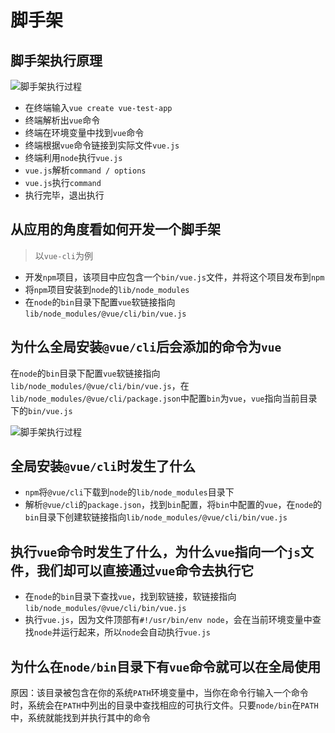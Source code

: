 # 脚手架

## 脚手架执行原理

![脚手架执行过程](/cli/1.png "脚手架执行过程")

- 在终端输入`vue create vue-test-app`
- 终端解析出`vue`命令
- 终端在环境变量中找到`vue`命令
- 终端根据`vue`命令链接到实际文件`vue.js`
- 终端利用`node`执行`vue.js`
- `vue.js`解析`command / options`
- `vue.js`执行`command`
- 执行完毕，退出执行

## 从应用的角度看如何开发一个脚手架

> 以`vue-cli`为例

- 开发`npm`项目，该项目中应包含一个`bin/vue.js`文件，并将这个项目发布到`npm`
- 将`npm`项目安装到`node`的`lib/node_modules`
- 在`node`的`bin`目录下配置`vue`软链接指向`lib/node_modules/@vue/cli/bin/vue.js`

## 为什么全局安装`@vue/cli`后会添加的命令为`vue`

在`node`的`bin`目录下配置`vue`软链接指向`lib/node_modules/@vue/cli/bin/vue.js`，在`lib/node_modules/@vue/cli/package.json`中配置`bin`为`vue`，`vue`指向当前目录下的`bin/vue.js`

![脚手架执行过程](/cli/2.png "脚手架执行过程")

## 全局安装`@vue/cli`时发生了什么

- `npm`将`@vue/cli`下载到`node`的`lib/node_modules`目录下
- 解析`@vue/cli`的`package.json`，找到`bin`配置，将`bin`中配置的`vue`，在`node`的`bin`目录下创建软链接指向`lib/node_modules/@vue/cli/bin/vue.js`

## 执行`vue`命令时发生了什么，为什么`vue`指向一个`js`文件，我们却可以直接通过`vue`命令去执行它

- 在`node`的`bin`目录下查找`vue`，找到软链接，软链接指向`lib/node_modules/@vue/cli/bin/vue.js`
- 执行`vue.js`，因为文件顶部有`#!/usr/bin/env node`，会在当前环境变量中查找`node`并运行起来，所以`node`会自动执行`vue.js`

## 为什么在`node/bin`目录下有`vue`命令就可以在全局使用

原因：该目录被包含在你的系统`PATH`环境变量中，当你在命令行输入一个命令时，系统会在`PATH`中列出的目录中查找相应的可执行文件。只要`node/bin`在`PATH`中，系统就能找到并执行其中的命令
